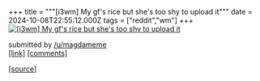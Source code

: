 +++
title = """[i3wm] My gf's rice but she's too shy to upload it"""
date = 2024-10-08T22:55:12.000Z
tags = ["reddit","wm"]
+++
[![[i3wm] My gf's rice but she's too shy to upload it](https://preview.redd.it/2laaz7614mtd1.jpeg?width=640&crop=smart&auto=webp&s=dfc23cb9764b608ea371ada9c26ff997f9f503da "[i3wm] My gf's rice but she's too shy to upload it")](https://www.reddit.com/r/unixporn/comments/1fzd2ef/i3wm_my_gfs_rice_but_shes_too_shy_to_upload_it/)

submitted by [/u/magdameme](https://www.reddit.com/user/magdameme)  
[\[link\]](https://i.redd.it/2laaz7614mtd1.jpeg) [\[comments\]](https://www.reddit.com/r/unixporn/comments/1fzd2ef/i3wm_my_gfs_rice_but_shes_too_shy_to_upload_it/)

[[source]](https://www.reddit.com/r/unixporn/comments/1fzd2ef/i3wm_my_gfs_rice_but_shes_too_shy_to_upload_it/)

